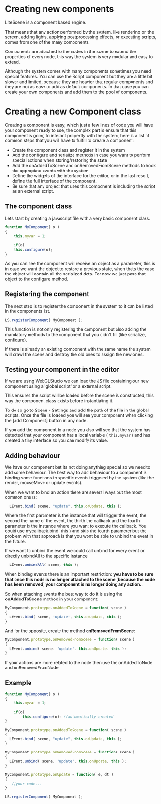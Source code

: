 # Creating new components

LiteScene is a component based engine.

That means that any action performed by the system, like rendering on the screen, adding lights, applying postprocessing effects, 
or executing scripts, comes from one of the many components.

Components are attached to the nodes in the scene to extend the properties of every node, this way the system is very modular and easy to extend.

Although the system comes with many components sometimes you need special features. You can use the Script component but they
are a little bit slower and limited, because they are heavier that regular components and they are not as easy to add as default components.
In that case you can create your own components and add them to the pool of components.

# Creating a new Component class

Creating a component is easy, which just a few lines of code you will have your component ready to use,
the complex part is ensure that this component is going to interact propertly with the system, here is a list of common 
steps that you will have to fulfill to create a component:

* Create the component class and register it in the system
* Add the configure and serialize methods in case you want to perform special actions when storing/restoring the state
* Add the onAddedToScene and onRemovedFromScene methods to hook the appropiate events with the system
* Define the widgets of the interface for the editor, or in the last resort, define the full interface of the component.
* Be sure that any project that uses this component is including the script as an external script.

## The component class

Lets start by creating a javascript file with a very basic component class.

```javascript
function MyComponent( o )
{
    this.myvar = 1;
    
    if(o)
    this.configure(o);
}
```

As you can see the component will receive an object as a parameter, this is in case we want the object to restore a previous state,
when thats the case the object will contain all the serialized data. For now we just pass that object to the configure method.


## Registering the component

The next step is to register the component in the system to it can be listed in the components list.

```javascript
LS.registerComponent( MyComponent );
```

This function is not only registering the component but also adding the mandatory methods to the component that you didn't fill (like serialize, configure).

If there is already an existing component with the same name the system will crawl the scene and destroy the old ones to assign the new ones.

## Testing your component in the editor

If we are using WebGLStudio we can load the JS file containing our new component using a 'global script' or a external script.

This ensures the script will be loaded before the scene is constructed, this way the component class exists before instantiating it.

To do so go to Scene - Settings and add the path of the file in the global scripts.
Once the file is loaded you will see your component when clicking the [add Component] button in any node.

If you add the component to a node you also will see that the system has detected that your component has a local variable ( ```this.myvar``` )
and has created a tiny interface so you can modify its value.

## Adding behaviour 

We have our component but its not doing anything special so we need to add some behaviour.
The best way to add behaviour to a component is binding some functions to specific events triggered by the system (like the render, mouseMove or update events).

When we want to bind an action there are several ways but the most common one is:

```javascript
  LEvent.bind( scene, "update", this.onUpdate, this );
```

Where the first parameter is the instance that will trigger the event, the second the name of the event, the thirth the callback and
the fourth parameter is the instance where you want to execute the callback. You could use mycallback.bind( this ) and skip the fourth parameter
but the problem with that approach is that you wont be able to unbind the event in the future.

If we want to unbind the event we could call unbind for every event or directly unbindAll to the specific instance:

```javascript
  LEvent.unbindAll( scene, this );
```

When binding events there is an important restriction: **you have to be sure that once this node is no longer attached to the scene (because the node 
has been removed) your component is no longer doing any action.**.

So when attaching events the best way to do it is using the **onAddedToScene** method in your component:

```javascript
MyComponent.prototype.onAddedToScene = function( scene )
{
  LEvent.bind( scene, "update", this.onUpdate, this );
}
```

And for the opposite, create the method **onRemovedFromScene**:

```javascript
MyComponent.prototype.onRemovedFromScene = function( scene )
{
  LEvent.unbind( scene, "update", this.onUpdate, this );
}
```

If your actions are more related to the node then use the onAddedToNode and onRemovedFromNode.


## Example

```js
function MyComponent( o )
{
    this.myvar = 1;
    
    if(o)
        this.configure(o); //automatically created
}

MyComponent.prototype.onAddedToScene = function( scene )
{
  LEvent.bind( scene, "update", this.onUpdate, this );
}

MyComponent.prototype.onRemovedFromScene = function( scene )
{
  LEvent.unbind( scene, "update", this.onUpdate, this );
}

MyComponent.prototype.onUpdate = function( e, dt )
{
   //your code...
}

LS.registerComponent( MyComponent );

```




